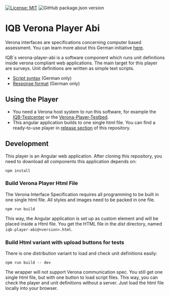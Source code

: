 [![License: MIT](https://img.shields.io/badge/License-MIT-yellow.svg?style=flat-square)](https://opensource.org/licenses/MIT)
![GitHub package.json version](https://img.shields.io/github/package-json/v/iqb-berlin/verona-player-abi?style=flat-square)

# IQB Verona Player Abi
Verona interfaces are specifications concerning computer based assessment. You can learn
more about this German initiative [here](https://github.com/verona-interfaces/introduction).

IQB´s verona-player-abi is a software component which runs unit definitions inside verona
compliant web applications. The main target for this player are surveys. Unit
definitions are written as simple text scripts.

* [Script syntax](docs/syntax.md) (German only)
* [Response format](docs/key-value.md) (German only)


## Using the Player
* You need a Verona host system to run this software, for example the
[IQB-Testcenter](https://github.com/iqb-berlin/testcenter-setup) or the
[Verona-Player-Testbed](https://github.com/iqb-berlin/verona-player-testbed).
* This angular application builds to one single html file. You can find a ready-to-use player in [release section](https://github.com/iqb-berlin/verona-player-abi/releases) of
this repository.

## Development

This player is an Angular web application. After cloning this repository, you need to download all components this application depends on: 

```
npm install
```

### Build Verona Player Html File
The Verona Interface Specification requires all programming to be built in one single html file. All styles and images need to be packed in one file.
```
npm run build
```
This way, the Angular application is set up as custom element and will be placed inside a Html file. You get the HTML file in the *dist* directory, named `iqb-player-abi@<version>.html`.

### Build Html variant with upload buttons for tests 
There is one distribution variant to load and check unit definitions easily: 
```
npm run build -- dev
```
The wrapper will not support Verona communication spec. You still get one single html file, but with one button to load script files. This way, you can check the player and unit definitions without a server. Just load the html file locally into your browser. 
